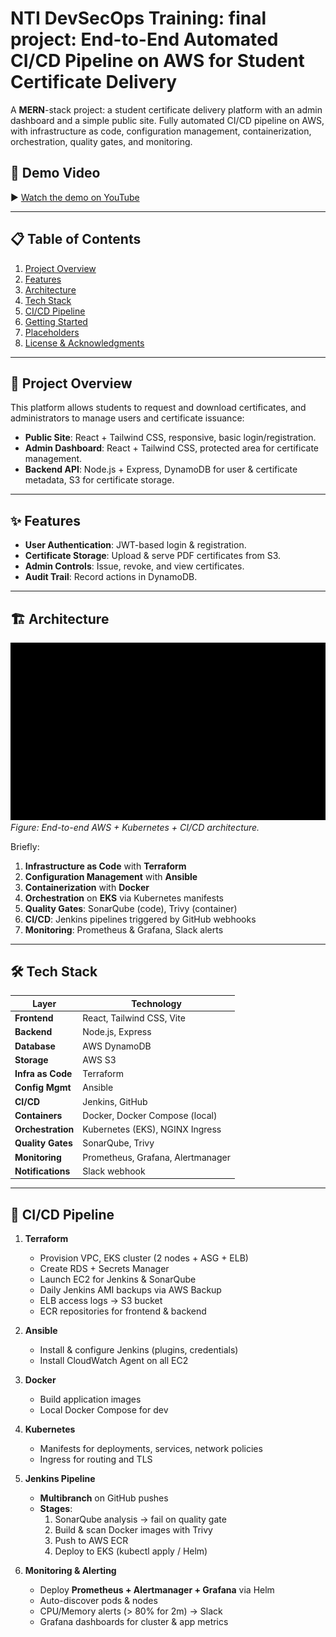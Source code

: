 # NTI DevSecOps Training: final project: End-to-End Automated CI/CD Pipeline on AWS for Student Certificate Delivery

A **MERN**-stack project: a student certificate delivery platform with an admin dashboard and a simple public site. Fully automated CI/CD pipeline on AWS, with infrastructure as code, configuration management, containerization, orchestration, quality gates, and monitoring.


## 🎥 Demo Video

▶️ [Watch the demo on YouTube](https://youtu.be/hyQF2E94qrA)



---

## 📋 Table of Contents

1. [Project Overview](#project-overview)  
2. [Features](#features)  
3. [Architecture](#architecture)  
4. [Tech Stack](#tech-stack)  
5. [CI/CD Pipeline](#cicd-pipeline)  
6. [Getting Started](#getting-started)  
7. [Placeholders](#placeholders)  
8. [License & Acknowledgments](#license--acknowledgments)  

---

## 🎯 Project Overview

This platform allows students to request and download certificates, and administrators to manage users and certificate issuance:

- **Public Site**: React + Tailwind CSS, responsive, basic login/registration.  
- **Admin Dashboard**: React + Tailwind CSS, protected area for certificate management.  
- **Backend API**: Node.js + Express, DynamoDB for user & certificate metadata, S3 for certificate storage.  

---

## ✨ Features

- **User Authentication**: JWT-based login & registration.  
- **Certificate Storage**: Upload & serve PDF certificates from S3.  
- **Admin Controls**: Issue, revoke, and view certificates.  
- **Audit Trail**: Record actions in DynamoDB.  

---

## 🏗 Architecture

![Architecture Diagram](./docs/architecture.gif)  
*Figure: End-to-end AWS + Kubernetes + CI/CD architecture.*

Briefly:

1. **Infrastructure as Code** with **Terraform**  
2. **Configuration Management** with **Ansible**  
3. **Containerization** with **Docker**  
4. **Orchestration** on **EKS** via Kubernetes manifests  
5. **Quality Gates**: SonarQube (code), Trivy (container)  
6. **CI/CD**: Jenkins pipelines triggered by GitHub webhooks  
7. **Monitoring**: Prometheus & Grafana, Slack alerts  

---

## 🛠 Tech Stack

| Layer              | Technology                           |
|--------------------|--------------------------------------|
| **Frontend**       | React, Tailwind CSS, Vite            |
| **Backend**        | Node.js, Express                     |
| **Database**       | AWS DynamoDB                         |
| **Storage**        | AWS S3                               |
| **Infra as Code**  | Terraform                            |
| **Config Mgmt**    | Ansible                              |
| **CI/CD**          | Jenkins, GitHub                      |
| **Containers**     | Docker, Docker Compose (local)       |
| **Orchestration**  | Kubernetes (EKS), NGINX Ingress      |
| **Quality Gates**  | SonarQube, Trivy                     |
| **Monitoring**     | Prometheus, Grafana, Alertmanager    |
| **Notifications**  | Slack webhook                        |

---

## 🚀 CI/CD Pipeline

1. **Terraform**  
   - Provision VPC, EKS cluster (2 nodes + ASG + ELB)  
   - Create RDS + Secrets Manager  
   - Launch EC2 for Jenkins & SonarQube  
   - Daily Jenkins AMI backups via AWS Backup  
   - ELB access logs → S3 bucket  
   - ECR repositories for frontend & backend  

2. **Ansible**  
   - Install & configure Jenkins (plugins, credentials)  
   - Install CloudWatch Agent on all EC2  

3. **Docker**  
   - Build application images  
   - Local Docker Compose for dev  

4. **Kubernetes**  
   - Manifests for deployments, services, network policies  
   - Ingress for routing and TLS  

5. **Jenkins Pipeline**  
   - **Multibranch** on GitHub pushes  
   - **Stages**:  
     1. SonarQube analysis → fail on quality gate  
     2. Build & scan Docker images with Trivy  
     3. Push to AWS ECR  
     4. Deploy to EKS (kubectl apply / Helm)  

6. **Monitoring & Alerting**  
   - Deploy **Prometheus + Alertmanager + Grafana** via Helm  
   - Auto-discover pods & nodes  
   - CPU/Memory alerts (> 80% for 2m) → Slack  
   - Grafana dashboards for cluster & app metrics  


